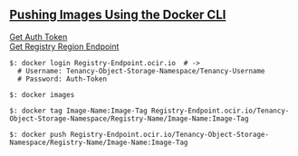 ## [Pushing Images Using the Docker CLI](https://docs.cloud.oracle.com/en-us/iaas/Content/Registry/Tasks/registrypushingimagesusingthedockercli.htm)

[Get Auth Token](../GetAuthToken)  
[Get Registry Region Endpoint](../PrepareForRegistry)  

```
$: docker login Registry-Endpoint.ocir.io  # ->
  # Username: Tenancy-Object-Storage-Namespace/Tenancy-Username
  # Password: Auth-Token

$: docker images

$: docker tag Image-Name:Image-Tag Registry-Endpoint.ocir.io/Tenancy-Object-Storage-Namespace/Registry-Name/Image-Name:Image-Tag

$: docker push Registry-Endpoint.ocir.io/Tenancy-Object-Storage-Namespace/Registry-Name/Image-Name:Image-Tag
```
